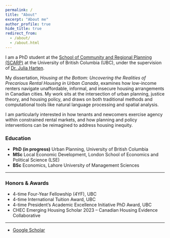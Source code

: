 ```yaml
---
permalink: /
title: "About"
excerpt: "About me"
author_profile: true
hide_title: true
redirect_from: 
  - /about/
  - /about.html
---
```


I am a PhD student at the [School of Community and Regional Planning (SCARP)](https://scarp.ubc.ca/) at the University of British Columbia (UBC), under the supervision of [Dr. Julia Harten](https://scarp.ubc.ca/directory/julia-harten).  

My dissertation, *Housing at the Bottom: Uncovering the Realities of Precarious Rental Housing in Urban Canada*, examines how low-income renters navigate unaffordable, informal, and insecure housing arrangements in Canadian cities. My work sits at the intersection of urban planning, justice theory, and housing policy, and draws on both traditional methods and computational tools like natural language processing and spatial analysis.  

I am particularly interested in how tenants and newcomers exercise agency within constrained rental markets, and how planning and policy interventions can be reimagined to address housing inequity.  

### Education  
- **PhD (in progress)** Urban Planning, University of British Columbia  
- **MSc** Local Economic Development, London School of Economics and Political Science (LSE)  
- **BSc** Economics, Lahore University of Management Sciences

---

### Honors & Awards  
* 4-time Four-Year Fellowship (4YF), UBC  
* 4-time International Tuition Award, UBC  
* 4-time President’s Academic Excellence Initiative PhD Award, UBC  
* CHEC Emerging Housing Scholar 2023 – Canadian Housing Evidence Collaborative

---
 
- [Google Scholar](https://scholar.google.ca/citations?user=Gf5mAMYAAAAJ)  
